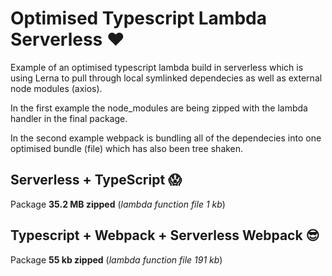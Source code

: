 # Optimised Typescript Lambda Serverless ❤️

Example of an optimised typescript lambda build in serverless which is using Lerna to pull through local symlinked dependecies as well as external node modules (axios).

In the first example the node_modules are being zipped with the lambda handler in the final package.

In the second example webpack is bundling all of the dependecies into one optimised bundle (file) which has also been tree shaken.

## Serverless + TypeScript 😱

Package **35.2 MB zipped** (_lambda function file 1 kb_)

## Typescript + Webpack + Serverless Webpack 😎

Package **55 kb zipped** (_lambda function file 191 kb_)
